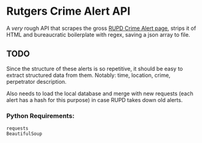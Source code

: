 # Rutgers Crime Alert API

A *very* rough API that scrapes the gross [RUPD Crime Alert page](http://rupd.rutgers.edu/crime.php),
strips it of HTML and bureaucratic boilerplate with regex, saving a json array to file.

## TODO
Since the structure of these alerts is so repetitive, it should be easy to extract structured data from them.
Notably: time, location, crime, perpetrator description.

Also needs to load the local database and merge with new requests (each alert has a hash for this purpose)
in case RUPD takes down old alerts.

### Python Requirements:

```
requests
BeautifulSoup
```